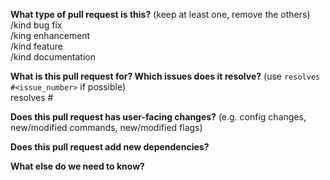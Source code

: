 **What type of pull request is this?** (keep at least one, remove the others)  
/kind bug fix  
/king enhancement  
/kind feature  
/kind documentation  


**What is this pull request for? Which issues does it resolve?** (use `resolves #<issue_number>` if possible)  
resolves #


**Does this pull request has user-facing changes?** (e.g. config changes, new/modified commands, new/modified flags)  


**Does this pull request add new dependencies?**  


**What else do we need to know?**  
